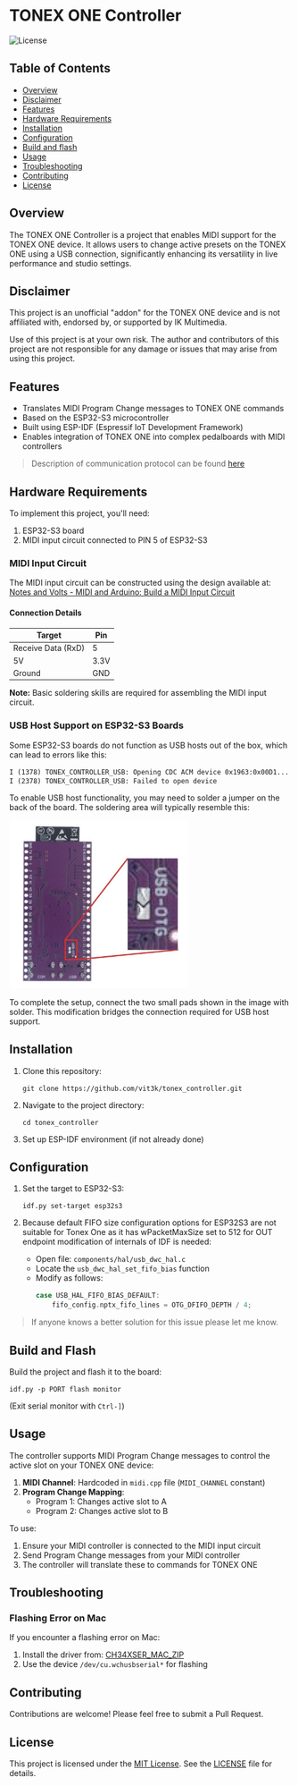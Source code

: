 # TONEX ONE Controller

![License](https://img.shields.io/badge/License-MIT-blue.svg)

## Table of Contents
- [Overview](#overview)
- [Disclaimer](#disclaimer)
- [Features](#features)
- [Hardware Requirements](#hardware-requirements)
- [Installation](#installation)
- [Configuration](#configuration)
- [Build and flash](#build-and-flash)
- [Usage](#usage)
- [Troubleshooting](#troubleshooting)
- [Contributing](#contributing)
- [License](#license)

## Overview

The TONEX ONE Controller is a project that enables MIDI support for the TONEX ONE device. It allows users to change active presets on the TONEX ONE using a USB connection, significantly enhancing its versatility in live performance and studio settings.

## Disclaimer

This project is an unofficial "addon" for the TONEX ONE device and is not affiliated with, endorsed by, or supported by IK Multimedia. 

Use of this project is at your own risk. The author and contributors of this project are not responsible for any damage or issues that may arise from using this project.

## Features

- Translates MIDI Program Change messages to TONEX ONE commands
- Based on the ESP32-S3 microcontroller
- Built using ESP-IDF (Espressif IoT Development Framework)
- Enables integration of TONEX ONE into complex pedalboards with MIDI controllers

> Description of communication protocol can be found [here](/protocol.md)

## Hardware Requirements

To implement this project, you'll need:

1. ESP32-S3 board
2. MIDI input circuit connected to PIN 5 of ESP32-S3

### MIDI Input Circuit

The MIDI input circuit can be constructed using the design available at:
[Notes and Volts - MIDI and Arduino: Build a MIDI Input Circuit](https://www.notesandvolts.com/2015/02/midi-and-arduino-build-midi-input.html)

#### Connection Details

| Target | Pin |
|--------|-----|
| Receive Data (RxD) | 5 |
| 5V | 3.3V |
| Ground | GND |

**Note:** Basic soldering skills are required for assembling the MIDI input circuit.

### USB Host Support on ESP32-S3 Boards

Some ESP32-S3 boards do not function as USB hosts out of the box, which can lead to errors like this:

```
I (1378) TONEX_CONTROLLER_USB: Opening CDC ACM device 0x1963:0x00D1...
I (2378) TONEX_CONTROLLER_USB: Failed to open device
```

To enable USB host functionality, you may need to solder a jumper on the back of the board. The soldering area will typically resemble this:

<img src="usbhostpad.png" alt="USB Host Pad" width="320"/>

To complete the setup, connect the two small pads shown in the image with solder. This modification bridges the connection required for USB host support.

## Installation

1. Clone this repository:
   ```
   git clone https://github.com/vit3k/tonex_controller.git
   ```
2. Navigate to the project directory:
   ```
   cd tonex_controller
   ```
3. Set up ESP-IDF environment (if not already done)

## Configuration

1. Set the target to ESP32-S3:
   ```
   idf.py set-target esp32s3
   ```

2. Because default FIFO size configuration options for ESP32S3 are not suitable for Tonex One as it has wPacketMaxSize set to 512 for OUT endpoint modification of internals of IDF is needed:

   - Open file: `components/hal/usb_dwc_hal.c`
   - Locate the `usb_dwc_hal_set_fifo_bias` function
   - Modify as follows:
     ```c
     case USB_HAL_FIFO_BIAS_DEFAULT:
         fifo_config.nptx_fifo_lines = OTG_DFIFO_DEPTH / 4;
     ```

> If anyone knows a better solution for this issue please let me know.

## Build and Flash
Build the project and flash it to the board:
```
idf.py -p PORT flash monitor
```
(Exit serial monitor with `Ctrl-]`)

## Usage
The controller supports MIDI Program Change messages to control the active slot on your TONEX ONE device:

1. **MIDI Channel**: Hardcoded in `midi.cpp` file (`MIDI_CHANNEL` constant)
2. **Program Change Mapping**:
   - Program 1: Changes active slot to A
   - Program 2: Changes active slot to B

To use:
1. Ensure your MIDI controller is connected to the MIDI input circuit
2. Send Program Change messages from your MIDI controller
3. The controller will translate these to commands for TONEX ONE

## Troubleshooting

### Flashing Error on Mac

If you encounter a flashing error on Mac:

1. Install the driver from: [CH34XSER_MAC_ZIP](https://www.wch-ic.com/downloads/CH34XSER_MAC_ZIP.html)
2. Use the device `/dev/cu.wchusbserial*` for flashing

## Contributing

Contributions are welcome! Please feel free to submit a Pull Request.

## License

This project is licensed under the [MIT License](LICENSE). See the [LICENSE](LICENSE) file for details.